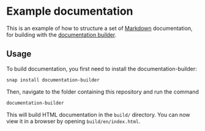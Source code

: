 # Example documentation

This is an example of how to structure a set of [Markdown](https://daringfireball.net/projects/markdown/) documentation, for building with the [documentation builder](https://docs.ubuntu.com/documentation-builder/en/).

## Usage

To build documentation, you first need to install the documentation-builder:

``` bash
snap install documentation-builder
```

Then, navigate to the folder containing this repository and run the command

``` bash
documentation-builder
```

This will build HTML documentation in the `build/` directory. You can now view it in a browser by opening `build/en/index.html`.

